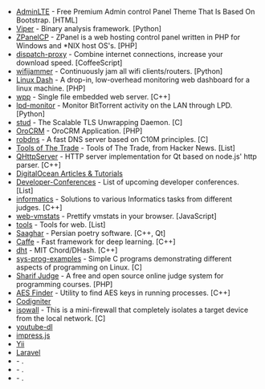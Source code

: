
* [AdminLTE](https://github.com/almasaeed2010/AdminLTE) - Free Premium Admin control Panel Theme That Is Based On Bootstrap. [HTML]
* [Viper](https://github.com/botherder/viper) - Binary analysis framework. [Python]
* [ZPanelCP](https://github.com/zpanel/zpanelx) - ZPanel is a web hosting control panel written in PHP for Windows and *NIX host OS's. [PHP]
* [dispatch-proxy](https://github.com/Morhaus/dispatch-proxy) - Combine internet connections, increase your download speed. [CoffeeScript]
* [wifijammer](https://github.com/DanMcInerney/wifijammer) - Continuously jam all wifi clients/routers. [Python]
* [Linux Dash](https://github.com/afaqurk/linux-dash) - A drop-in, low-overhead monitoring web dashboard for a linux machine. [PHP]
* [wpp](https://github.com/konteck/wpp) - Single file embedded web server. [C++]
* [lpd-monitor](https://github.com/jonls/lpd-monitor) - Monitor BitTorrent activity on the LAN through LPD. [Python]
* [stud](https://github.com/bumptech/stud) - The Scalable TLS Unwrapping Daemon. [C]
* [OroCRM](https://github.com/orocrm/crm-application) - OroCRM Application. [PHP]
* [robdns](https://github.com/robertdavidgraham/robdns) - A fast DNS server based on C10M principles. [C]
* [Tools of The Trade](https://github.com/cjbarber/ToolsOfTheTrade) - Tools of The Trade, from Hacker News. [List]
* [QHttpServer](https://github.com/nikhilm/qhttpserver) - HTTP server implementation for Qt based on node.js' http parser. [C++]
* [DigitalOcean Articles & Tutorials](https://github.com/DigitalOcean-User-Projects/Articles-and-Tutorials)
* [Developer-Conferences](https://github.com/MurtzaM/Developer-Conferences) - List of upcoming developer conferences. [List]
* [informatics](https://github.com/Sirupsen/informatics) - Solutions to various Informatics tasks from different judges. [C++]
* [web-vmstats](https://github.com/joewalnes/web-vmstats) - Prettify vmstats in your browser. [JavaScript]
* [tools](https://github.com/lvwzhen/tools) - Tools for web. [List]
* [Saaghar](https://github.com/srazi/Saaghar) - Persian poetry software. [C++, Qt]
* [Caffe](https://github.com/BVLC/caffe) - Fast framework for deep learning. [C++]
* [dht](https://github.com/sit/dht) - MIT Chord/DHash. [C++]
* [sys-prog-examples](https://github.com/skuhl/sys-prog-examples) - Simple C programs demonstrating different aspects of programming on Linux. [C]
* [Sharif Judge](https://github.com/mjnaderi/Sharif-Judge) - A free and open source online judge system for programming courses. [PHP]
* [AES Finder](https://github.com/mmozeiko/aes-finder) - Utility to find AES keys in running processes. [C++]
* [Codigniter](https://github.com/bcit-ci/CodeIgniter)
* [isowall](https://github.com/robertdavidgraham/isowall) - This is a mini-firewall that completely isolates a target device from the local network. [C]
* [youtube-dl](https://github.com/rg3/youtube-dl)
* [impress.js](https://github.com/bartaz/impress.js)
* [Yii](https://github.com/yiisoft/yii)
* [Laravel](https://github.com/laravel/laravel)
* []() - .
* []() - .
* []() - .
